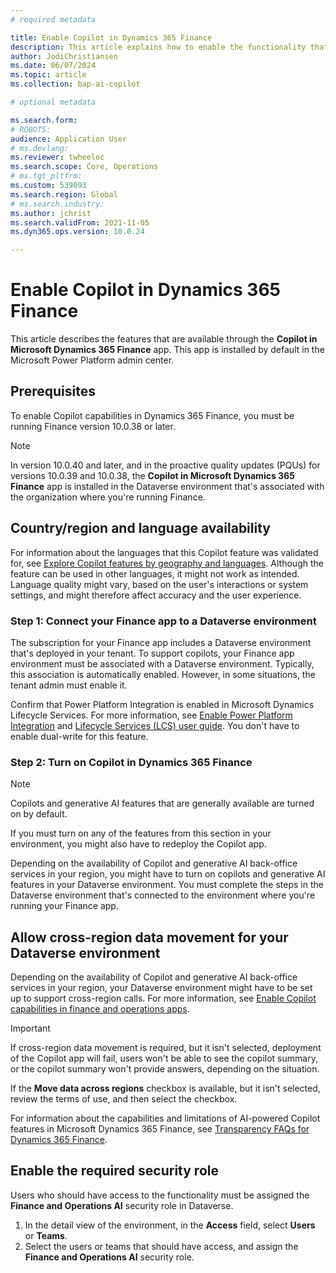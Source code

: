 ```yaml
---
# required metadata

title: Enable Copilot in Dynamics 365 Finance
description: This article explains how to enable the functionality that's related to Microsoft Copilot in Dynamics 365 Finance. 
author: JodiChristiansen
ms.date: 06/07/2024
ms.topic: article
ms.collection: bap-ai-copilot

# optional metadata

ms.search.form:  
# ROBOTS: 
audience: Application User
# ms.devlang: 
ms.reviewer: twheeloc
ms.search.scope: Core, Operations
# ms.tgt_pltfrm: 
ms.custom: 539093
ms.search.region: Global
# ms.search.industry: 
ms.author: jchrist
ms.search.validFrom: 2021-11-05
ms.dyn365.ops.version: 10.0.24

---
```

# Enable Copilot in Dynamics 365 Finance

This article describes the features that are available through the **Copilot in Microsoft Dynamics 365 Finance** app. This app is installed by default in the Microsoft Power Platform admin center.

## Prerequisites

To enable Copilot capabilities in Dynamics 365 Finance, you must be running Finance version 10.0.38 or later.

> [!NOTE]
> In version 10.0.40 and later, and in the proactive quality updates (PQUs) for versions 10.0.39 and 10.0.38, the **Copilot in Microsoft Dynamics 365 Finance** app is installed in the Dataverse environment that's associated with the organization where you're running Finance.

## Country/region and language availability

For information about the languages that this Copilot feature was validated for, see [Explore Copilot features by geography and languages](https://go.microsoft.com/fwlink/?linkid=2270154). Although the feature can be used in other languages, it might not work as intended. Language quality might vary, based on the user's interactions or system settings, and might therefore affect accuracy and the user experience.

### Step 1: Connect your Finance app to a Dataverse environment

The subscription for your Finance app includes a Dataverse environment that's deployed in your tenant. To support copilots, your Finance app environment must be associated with a Dataverse environment. Typically, this association is automatically enabled. However, in some situations, the tenant admin must enable it.

Confirm that Power Platform Integration is enabled in Microsoft Dynamics Lifecycle Services. For more information, see [Enable Power Platform Integration](../../fin-ops-core/dev-itpro/power-platform/enable-power-platform-integration.md) and [Lifecycle Services (LCS) user guide](../../fin-ops-core/dev-itpro/lifecycle-services/lcs-user-guide.md). You don't have to enable dual-write for this feature.

### Step 2: Turn on Copilot in Dynamics 365 Finance

> [!NOTE]
> Copilots and generative AI features that are generally available are turned on by default.

If you must turn on any of the features from this section in your environment, you might also have to redeploy the Copilot app.

Depending on the availability of Copilot and generative AI back-office services in your region, you might have to turn on copilots and generative AI features in your Dataverse environment. You must complete the steps in the Dataverse environment that's connected to the environment where you're running your Finance app.

## Allow cross-region data movement for your Dataverse environment

Depending on the availability of Copilot and generative AI back-office services in your region, your Dataverse environment might have to be set up to support cross-region calls. For more information, see [Enable Copilot capabilities in finance and operations apps](../../fin-ops-core/dev-itpro/copilot/enable-copilot.md).

> [!IMPORTANT]
> If cross-region data movement is required, but it isn't selected, deployment of the Copilot app will fail, users won't be able to see the copilot summary, or the copilot summary won't provide answers, depending on the situation.

If the **Move data across regions** checkbox is available, but it isn't selected, review the terms of use, and then select the checkbox.

For information about the capabilities and limitations of AI-powered Copilot features in Microsoft Dynamics 365 Finance, see [Transparency FAQs for Dynamics 365 Finance](../transparency-note.md).

## Enable the required security role

Users who should have access to the functionality must be assigned the **Finance and Operations AI** security role in Dataverse.

1. In the detail view of the environment, in the **Access** field, select **Users** or **Teams**.
1. Select the users or teams that should have access, and assign the **Finance and Operations AI** security role.
